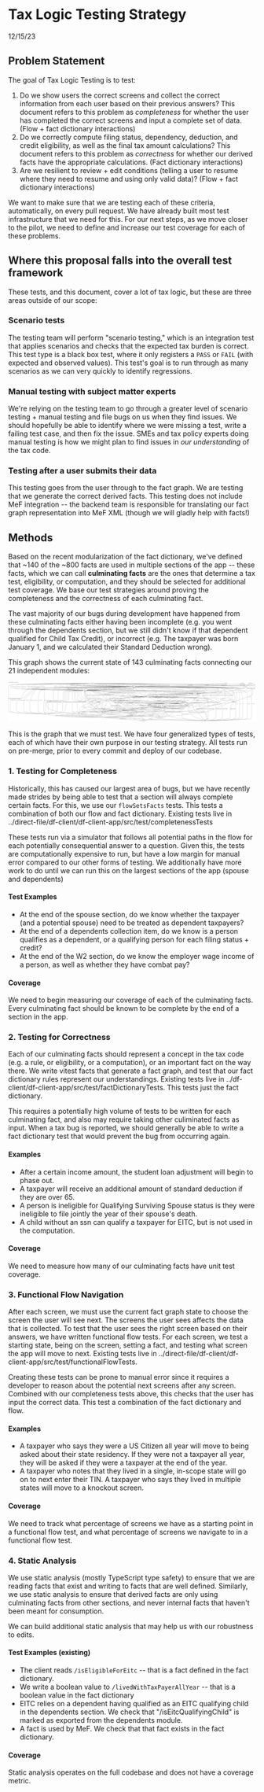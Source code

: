 # Tax Logic Testing Strategy 
12/15/23

## Problem Statement
The goal of Tax Logic Testing is to test:
1. Do we show users the correct screens and collect the correct information from each user based on their previous answers? This document refers to this problem as _completeness_ for whether the user has completed the correct screens and input a complete set of data. (Flow + fact dictionary interactions)
1. Do we correctly compute filing status, dependency, deduction, and credit eligibility, as well as the final tax amount calculations? This document refers to this problem as _correctness_ for whether our derived facts have the appropriate calculations.  (Fact dictionary interactions)
1. Are we resilient to review + edit conditions (telling a user to resume where they need to resume and using only valid data)? (Flow + fact dictionary interactions)

We want to make sure that we are testing each of these criteria, automatically, on every pull request. We have already built most test infrastructure that we need for this. For our next steps, as we move closer to the pilot, we need to define and increase our test coverage for each of these problems. 


## Where this proposal falls into the overall test framework

These tests, and this document, cover a lot of tax logic, but these are three areas outside of our scope:

### Scenario tests
The testing team will perform "scenario testing," which is an integration test that applies scenarios and checks that the expected tax burden is correct. This test type is a black box test, where it only registers a `PASS` or `FAIL` (with expected and observed values). This test's goal is to run through as many scenarios as we can very quickly to identify regressions. 

### Manual testing with subject matter experts
We're relying on the testing team to go through a greater level of scenario testing + manual testing and file bugs on us when they find issues. We should hopefully be able to identify where we were missing a test, write a failing test case, and then fix the issue. SMEs and tax policy experts doing manual testing is how we might plan to find issues in _our understanding_ of the tax code. 

### Testing after a user submits their data
This testing goes from the user through to the fact graph. We are testing that we generate the correct derived facts. This testing does not include MeF integration -- the backend team is responsible for translating our fact graph representation into MeF XML (though we will gladly help with facts!)

## Methods
Based on the recent modularization of the fact dictionary, we've defined that ~140 of the ~800 facts are used in multiple sections of the app -- these facts, which we can call **culminating facts** are the ones that determine a tax test, eligibility, or computation, and they should be selected for additional test coverage. We base our test strategies around proving the completeness and the correctness of each culminating fact. 

The vast majority of our bugs during development have happened from these culminating facts either having been incomplete (e.g. you went through the dependents section, but we still didn't know if that dependent qualified for Child Tax Credit), or incorrect (e.g. The taxpayer was born January 1, and we calculated their Standard Deduction wrong). 

This graph shows the current state of 143 culminating facts connecting our 21 independent modules:

![Culminating Facts!](./supporting-files/culminating-facts.svg)

This is the graph that we must test. We have four generalized types of tests, each of which have their own purpose in our testing strategy. All tests run on pre-merge, prior to every commit and deploy of our codebase. 

### 1. Testing for Completeness
Historically, this has caused our largest area of bugs, but we have recently made strides by being able to test that a section will always complete certain facts. For this, we use our `flowSetsFacts` tests. This tests a combination of both our flow and fact dictionary. Existing tests live in ../direct-file/df-client/df-client-app/src/test/completenessTests

These tests run via a simulator that follows all potential paths in the flow for each potentially consequential answer to a question. Given this, the tests are computationally expensive to run, but have a low margin for manual error compared to our other forms of testing. We additionally have more work to do until we can run this on the largest sections of the app (spouse and dependents)

#### Test Examples
* At the end of the spouse section, do we know whether the taxpayer (and a potential spouse) need to be treated as dependent taxpayers? 
* At the end of a dependents collection item, do we know is a person qualifies as a dependent, or a qualifying person for each filing status + credit?
* At the end of the W2 section, do we know the employer wage income of a person, as well as whether they have combat pay?

#### Coverage
We need to begin measuring our coverage of each of the culminating facts. Every culminating fact should be known to be complete by the end of a section in the app. 

### 2. Testing for Correctness
Each of our culminating facts should represent a concept in the tax code (e.g. a rule, or eligibility, or a computation), or an important fact on the way there. We write vitest facts that generate a fact graph, and test that our fact dictionary rules represent our understandings. Existing tests live in ../df-client/df-client-app/src/test/factDictionaryTests. This tests just the fact dictionary. 

This requires a potentially high volume of tests to be written for each culminating fact, and also may require taking other culiminated facts as input. When a tax bug is reported, we should generally be able to write a fact dictionary test that would prevent the bug from occurring again. 

#### Examples
* After a certain income amount, the student loan adjustment will begin to phase out. 
* A taxpayer will receive an additional amount of standard deduction if they are over 65. 
* A person is ineligible for Qualifying Surviving Spouse status is they were ineligible to file jointly the year of their spouse's death. 
* A child without an ssn can qualify a taxpayer for EITC, but is not used in the computation.

#### Coverage
We need to measure how many of our culminating facts have unit test coverage.

### 3. Functional Flow Navigation
After each screen, we must use the current fact graph state to choose the screen the user will see next.  The screens the user sees affects the data that is collected. To test that the user sees the right screen based on their answers, we have written functional flow tests. For each screen, we test a starting state, being on the screen, setting a fact, and testing what screen the app will move to next. Existing tests live in ../direct-file/df-client/df-client-app/src/test/functionalFlowTests. 

Creating these tests can be prone to manual error since it requires a developer to reason about the potential next screens after any screen. Combined with our completeness tests above, this checks that the user has input the correct data. This test a combination of the fact dictionary and flow. 

#### Examples
* A taxpayer who says they were a US Citizen all year will move to being asked about their state residency. If they were not a taxpayer all year, they will be asked if they were a taxpayer at the end of the year. 
* A taxpayer who notes that they lived in a single, in-scope state will go on to next enter their TIN. A taxpayer who says they lived in multiple states will move to a knockout screen.

#### Coverage
We need to track what percentage of screens we have as a starting point in a functional flow test, and what percentage of screens we navigate to in a functional flow test. 

### 4. Static Analysis
We use static analysis (mostly TypeScript type safety) to ensure that we are reading facts that exist and writing to facts that are well defined. Similarly, we use static analysis to ensure that derived facts are only using culminating facts from other sections, and never internal facts that haven't been meant for consumption. 

We can build additional static analysis that may help us with our robustness to edits. 

#### Test Examples (existing)
* The client reads `/isEligibleForEitc` -- that is a fact defined in the fact dictionary. 
* We write a boolean value to `/livedWithTaxPayerAllYear` -- that is a boolean value in the fact dictionary
* EITC relies on a dependent having qualified as an EITC qualifying child in the dependents section. We check that "/isEitcQualifyingChild" is marked as exported from the dependents module. 
* A fact is used by MeF. We check that that fact exists in the fact dictionary. 

#### Coverage
Static analysis operates on the full codebase and does not have a coverage metric. 